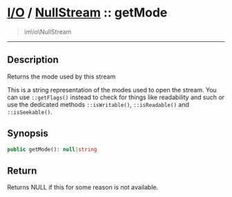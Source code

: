 # [I/O](io.md) / [NullStream](io-NullStream.md) :: getMode
 > im\io\NullStream
____

## Description
Returns the mode used by this stream

This is a string representation of the modes
used to open the stream. You can use `::getFlags()`
instead to check for things like readability and such or use the
dedicated methods `::isWritable()`, `::isReadable()` and `::isSeekable()`.

## Synopsis
```php
public getMode(): null|string
```

## Return
Returns NULL if this for some reason is not available.
